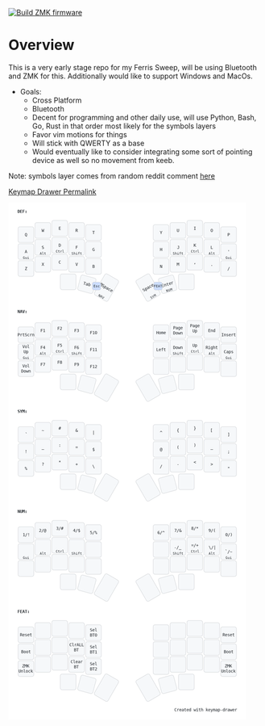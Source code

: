 [![Build ZMK firmware](https://github.com/dmwoods38/sweep-zmk-config/actions/workflows/build.yml/badge.svg)](https://github.com/dmwoods38/sweep-zmk-config/actions/workflows/build.yml)

# Overview
This is a very early stage repo for my Ferris Sweep, will be using Bluetooth and ZMK for this. Additionally would like to support Windows and MacOs. 
- Goals:
  - Cross Platform
  - Bluetooth
  - Decent for programming and other daily use, will use Python, Bash, Go, Rust in that order most likely for the symbols layers
  - Favor vim motions for things
  - Will stick with QWERTY as a base
  - Would eventually like to consider integrating some sort of pointing device as well so no movement from keeb.
 
Note: symbols layer comes from random reddit comment [here](https://www.reddit.com/r/ErgoMechKeyboards/comments/1ch1ubl/comment/l20p2e2/?utm_source=share&utm_medium=web3x&utm_name=web3xcss&utm_term=1&utm_content=share_button)

[Keymap Drawer Permalink](https://caksoylar.github.io/keymap-drawer?keymap_yaml=H4sIAAAAAAAC_61VWVfTQBR-51dcxxW5OLRhjaJ2CygtIG1RhBrSMtKepklNw1EOhN_uvdMl7bB4OMeHftO7zDd3m4nvXYYXsT0H8KvXdbvqshl60ZkNrTAKlBuFsRerM7L62s8NvJ6yoZw72qvX3EHf78Su9WfFtebIrqIB8xRLDi8Ai3D8BeErQgnhAKGGcIRQR_iEsIew3xg7XbVt2LroIMQ25BIElnN-rOXqSC7Eka8VxZGi2u78HLo4pNlC2Db1n82tOwZ3eSSPzxYvRTIJ6jvCN4QCwiFCHmEXoYIgUCC8QZBjt9FyRbtrXjMZi0S6m6ONwLT5at9rqWlb9agyst0y7dYrOpZSEKsoSU8huklRxX4UV1tRQLEIJ6Mxq9EaapZo2Q57ioR971xBMfytfbVQ79PfUnBGbQgGKorv7II4DH32NArmLJsldVZut2OVVE4mg1BWrJq1ciwmSb1vnHPQOW_HRnMKXn-QdkcHOMrLWaPfOv02-NwsQnDh-_eh0bh_LNSotOqnXMMbhqcMLxiuGX4wXDEkDMcMDZHG-oQVLoPNsMnwjOEjwyuG-YnL26mNz1nxgeE1wwLDyQmjZFhkeMfwXluEeFx2NGtpdhmpw8xKHZQldY7LkuIUK1IHsip1omtSZ74udUwbUse_JOeFOUlpU6caPj0uyWx7ZgdFLEpXmJMiNuWCOZRUEXktzKt8Km-mLvNDE_E_58Up5WqTkh6ogYrv4hVV5UO-xtf0vqP13kn4-TA0iETBj3LlMrGICV_mAT5mSJ-2yg7UAz9sdW-RKi-a4cw-wJnSPKZIrbDXDPV3gh68vg3HFr0USw2ELj16gxaCTzpB3xDRSKac6Fpb1tBLv553exGVtTz04lbMus39Bcx2h-HrBgAA)

![Keymap Image](https://github.com/dmwoods38/sweep-zmk-config/blob/main/my_keymap.png)
